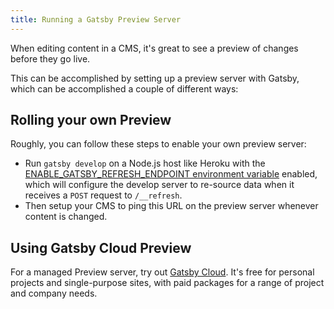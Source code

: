 ```yaml
---
title: Running a Gatsby Preview Server
---
```


When editing content in a CMS, it's great to see a preview of changes before they go live.

This can be accomplished by setting up a preview server with Gatsby, which can be accomplished a couple of different ways:

## Rolling your own Preview

Roughly, you can follow these steps to enable your own preview server:

- Run `gatsby develop` on a Node.js host like Heroku with the [ENABLE_GATSBY_REFRESH_ENDPOINT environment variable](/docs/environment-variables/#reserved-environment-variables) enabled, which will configure the develop server to re-source data when it receives a `POST` request to `/__refresh`.
- Then setup your CMS to ping this URL on the preview server whenever content is changed.

## Using Gatsby Cloud Preview

For a managed Preview server, try out [Gatsby Cloud](https://www.gatsbyjs.com/cloud). It's free for personal projects and single-purpose sites, with paid packages for a range of project and company needs.
